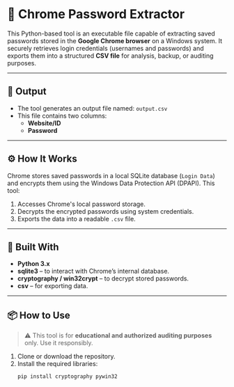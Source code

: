 # 🔐 Chrome Password Extractor

This Python-based tool is an executable file capable of extracting saved passwords stored in the **Google Chrome browser** on a Windows system. It securely retrieves login credentials (usernames and passwords) and exports them into a structured **CSV file** for analysis, backup, or auditing purposes.

---

## 📁 Output

- The tool generates an output file named: `output.csv`
- This file contains two columns:
  - **Website/ID**
  - **Password**

---

## ⚙️ How It Works

Chrome stores saved passwords in a local SQLite database (`Login Data`) and encrypts them using the Windows Data Protection API (DPAPI). This tool:
1. Accesses Chrome's local password storage.
2. Decrypts the encrypted passwords using system credentials.
3. Exports the data into a readable `.csv` file.

---

## 🧰 Built With

- **Python 3.x**
- **sqlite3** – to interact with Chrome’s internal database.
- **cryptography / win32crypt** – to decrypt stored passwords.
- **csv** – for exporting data.

---

## 📦 How to Use

> ⚠️ This tool is for **educational and authorized auditing purposes** only. Use it responsibly.

1. Clone or download the repository.
2. Install the required libraries:
   ```bash
   pip install cryptography pywin32
